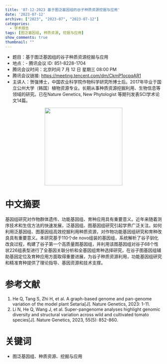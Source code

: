 ```yaml
---
title: '07-12-2023 基于图泛基因组的谷子种质资源挖掘与应用'
date: '2023-07-12'
archive: ["2023", "2023-07", "2023-07-12"]
categories:
  - 学术报告
tags: [图泛基因组, 种质资源, 挖掘与应用]
show_comments: true
thumbnail: ""
---
```


- 题目：基于图泛基因组的谷子种质资源挖掘与应用
- 地点：- 腾讯会议 ID: 851-8228-1704
- 腾讯会议时间：北京时间 7 月 12 日 星期三 08:00 PM
- 腾讯会议链接: https://meeting.tencent.com/dm/CkmP1ocpqAR1
- 主讲人：贺强博士，中国农业科学院作物科学研究所博士后。2017年毕业于国立公州大学（韩国）植物资源专业。长期从事种质资源挖掘利用、生物信息等领域的研究。已在Nature Genetics, New Phytologist 等期刊发表SCI学术论文14篇。

<div align="center">
<img src="https://github.com/cgmonline/cgmonline/blob/master/image/2023-07-12_HQ.jepg?raw=true" height=250>
</div>

# 中文摘要
基因组研究对作物群体遗传、功能基因组、育种应用具有重要意义。近年来随着测序技术和生信方法的快速发展，泛基因组、图基因组研究引起学界广泛关注。如何利用泛基因组、图基因组高效挖掘利用种质资源，对作物功能基因组研究和育种改良具有重要意义。本研究基于110个de novo组装的基因组，系统解析了谷子驯化改良过程，构建了谷子第一个高质量图基因组，并利用该图基因组对谷子68个性状226组表型进行了全基因关联分析和全基因组育种选择研究，在谷子图基因组辅助基因定位及育种应用方面取得重要进展，为谷子种质资源利用，功能基因组研究和精准育种提供了理论指导、基因资源和技术支撑。

# 参考文献
1. He Q, Tang S, Zhi H, et al. A graph-based genome and pan-genome variation of the model plant Setaria[J]. Nature Genetics, 2023: 1-11.
2. Li N, He Q, Wang J, et al. Super-pangenome analyses highlight genomic diversity and structural variation across wild and cultivated tomato species[J]. Nature Genetics, 2023, 55(5): 852-860.

# 关键词
- 图泛基因组、种质资源、挖掘与应用
